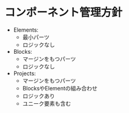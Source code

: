 # コンポーネント管理方針

- Elements:
    - 最小パーツ
    - ロジックなし
- Blocks: 
    - マージンをもつパーツ
    - ロジックなし
- Projects:
    - マージンをもつパーツ
    - BlocksやElementの組み合わせ
    - ロジックあり
    - ユニーク要素も含む

